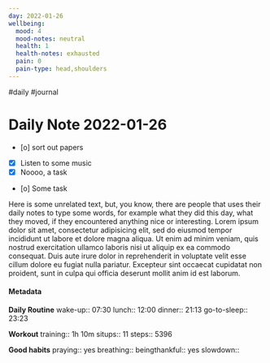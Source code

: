 ```yaml
---
day: 2022-01-26
wellbeing:
  mood: 4
  mood-notes: neutral
  health: 1
  health-notes: exhausted
  pain: 0
  pain-type: head,shoulders
---
```

#daily #journal
# Daily Note 2022-01-26

- [o] sort out papers
- [x] Listen to some music
- [x] Noooo, a task
- [o] Some task

Here is some unrelated text, but, you know, there are people that uses their daily notes to type some words, for example what they did this day, what they moved, if they encountered anything nice or interesting. Lorem ipsum dolor sit amet, consectetur adipisicing elit, sed do eiusmod tempor incididunt ut labore et dolore magna aliqua. Ut enim ad minim veniam, quis nostrud exercitation ullamco laboris nisi ut aliquip ex ea commodo consequat. Duis aute irure dolor in reprehenderit in voluptate velit esse cillum dolore eu fugiat nulla pariatur. Excepteur sint occaecat cupidatat non proident, sunt in culpa qui officia deserunt mollit anim id est laborum.

#### Metadata

**Daily Routine**
wake-up:: 07:30
lunch:: 12:00
dinner:: 21:13
go-to-sleep:: 23:23

**Workout**
training:: 1h 10m
situps:: 11
steps:: 5396

**Good habits**
praying:: yes
breathing:: 
beingthankful:: yes
slowdown:: 
